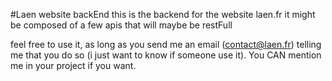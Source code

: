 #Laen website backEnd
this is the backend for the website laen.fr
it might be composed of a few apis that will maybe be restFull


feel free  to use it, as long as you send me an email (contact@laen.fr) telling me that you do so (i just want to know if someone use it).
You CAN mention me in your project if you want.
